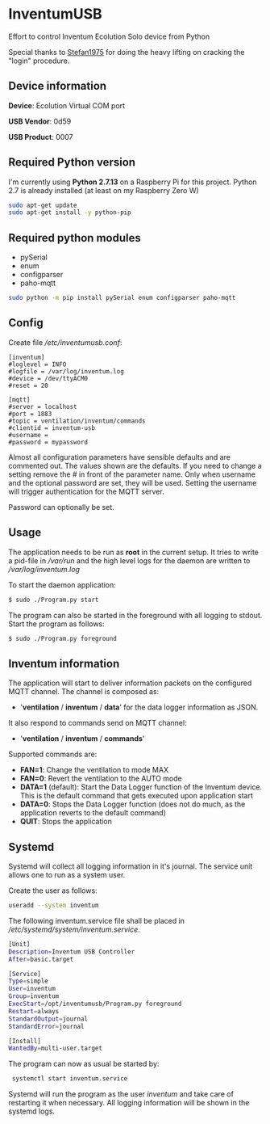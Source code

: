 # InventumUSB
Effort to control Inventum Ecolution Solo device from Python

Special thanks to [Stefan1975](https://tweakers.net/gallery/227200) for doing the heavy lifting on cracking the "login" procedure.

## Device information

**Device**: Ecolution Virtual COM port
 
**USB Vendor**: 0d59

**USB Product**: 0007

## Required Python version

I'm currently using **Python 2.7.13** on a Raspberry Pi for this project.
Python 2.7 is already installed (at least on my Raspberry Zero W)

```bash
sudo apt-get update
sudo apt-get install -y python-pip
```

## Required python modules

* pySerial
* enum
* configparser
* paho-mqtt

```bash
sudo python -m pip install pySerial enum configparser paho-mqtt
```

## Config

Create file _/etc/inventumusb.conf_:

```
[inventum]
#loglevel = INFO
#logfile = /var/log/inventum.log
#device = /dev/ttyACM0
#reset = 20

[mqtt]
#server = localhost
#port = 1883
#topic = ventilation/inventum/commands
#clientid = inventum-usb
#username = 
#password = mypassword
```
Almost all configuration parameters have sensible defaults and are commented out. The values shown are the defaults. If 
you need to change a setting remove the # in front of the parameter name. Only when username and the optional password 
are set, they will be used. Setting the username will trigger authentication for the MQTT server. 

Password can optionally be set.

## Usage

The application needs to be run as **root** in the current setup. It tries to write a pid-file in _/var/run_ and the 
high level logs for the daemon are written to _/var/log/inventum.log_

To start the daemon application:

```bash
$ sudo ./Program.py start
```
The program can also be started in the foreground with all logging to stdout. Start the program as follows:

```bash
$ sudo ./Program.py foreground
```

## Inventum information

The application will start to deliver information packets on the configured MQTT channel.
The channel is composed as:
* '**ventilation** / **inventum** / **data**' for the data logger information as JSON.

It also respond to commands send on MQTT channel:

* '**ventilation** / **inventum** / **commands**'

Supported commands are:
* **FAN=1**: Change the ventilation to mode MAX
* **FAN=0**: Revert the ventilation to the AUTO mode
* **DATA=1** (default): Start the Data Logger function of the Inventum device. This is the default command that gets executed
upon application start
* **DATA=0**: Stops the Data Logger function (does not do much, as the application reverts to the default command)
* **QUIT**: Stops the application

## Systemd

Systemd will collect all logging information in it's journal. 
The service unit allows one to run as a system user.

Create the user as follows:

```bash
useradd --system inventum
```

The following inventum.service file shall be placed in _/etc/systemd/system/inventum.service_.

```bash
[Unit]
Description=Inventum USB Controller
After=basic.target

[Service]
Type=simple
User=inventum
Group=inventum
ExecStart=/opt/inventumusb/Program.py foreground
Restart=always
StandardOutput=journal
StandardError=journal

[Install]
WantedBy=multi-user.target
```
The program can now as usual be started by:
 
```bash
 systemctl start inventum.service
```

Systemd will run the program as the user _inventum_ and take care of restarting it when necessary. All logging 
information will be shown in the systemd logs.
